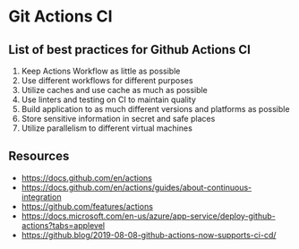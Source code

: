 # Git Actions CI

## List of best practices for Github Actions CI

1. Keep Actions Workflow as little as possible
2. Use different workflows for different purposes
3. Utilize caches and use cache as much as possible
4. Use linters and testing on CI to maintain quality
5. Build application to as much different versions and platforms as possible
6. Store sensitive information in secret and safe places
7. Utilize parallelism to different virtual machines

## Resources

* <https://docs.github.com/en/actions>
* <https://docs.github.com/en/actions/guides/about-continuous-integration>
* <https://github.com/features/actions>
* <https://docs.microsoft.com/en-us/azure/app-service/deploy-github-actions?tabs=applevel>
* <https://github.blog/2019-08-08-github-actions-now-supports-ci-cd/>
